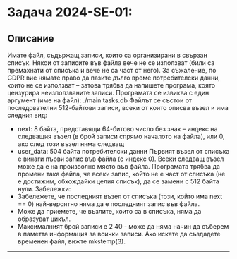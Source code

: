 # Задача 2024-SE-01: 

## Описание

Имате файл, съдържащ записи, които са организирани в свързан списък. Някои от записите във файла вече не се използват (били са премахнати от списъка и вече не са част от него). За съжаление, по
GDPR вие нямате право да пазите дълго време потребителски данни, които не се използват – затова трябва да напишете програма, която цензурира неизползваните записи.
Програмата се извиква с един аргумент (име на файл): ./main tasks.db
Файлът се състои от последователни 512-байтови записи, всеки от които описва възел и има следния
вид:
- next: 8 байта, представящи 64-битово число без знак – индекс на следващия възел (в брой записи
спрямо началото на файла), или 0, ако след този възел няма следващ
- user_data: 504 байта потребителски данни
Първият възел от списъка е винаги първи запис във файла (с индекс 0). Всеки следващ възел може да
е на произволно място във файла.
Програмата трябва да промени така файла, че всеки запис, който не е част от списъка (не е достижим,
обхождайки целия списък), да се замени с 512 байта нули.
Забележки:
- Забележете, че последният възел от списъка (този, който има next == 0) най-вероятно няма да
е последният запис във файла.
- Може да приемете, че възлите, които са в списъка, няма да образуват цикъл.
- Максималният брой записи е 2
40 - може да няма начин да съберем в паметта информация за
всички записи. Ако искате да създадете временен файл, вижте mkstemp(3).
---
